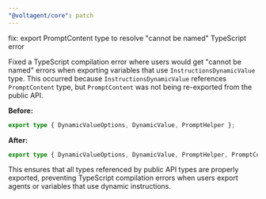 ```yaml
---
"@voltagent/core": patch
---
```


fix: export PromptContent type to resolve "cannot be named" TypeScript error

Fixed a TypeScript compilation error where users would get "cannot be named" errors when exporting variables that use `InstructionsDynamicValue` type. This occurred because `InstructionsDynamicValue` references `PromptContent` type, but `PromptContent` was not being re-exported from the public API.

**Before:**

```typescript
export type { DynamicValueOptions, DynamicValue, PromptHelper };
```

**After:**

```typescript
export type { DynamicValueOptions, DynamicValue, PromptHelper, PromptContent };
```

This ensures that all types referenced by public API types are properly exported, preventing TypeScript compilation errors when users export agents or variables that use dynamic instructions.
